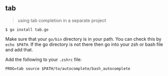## tab

> using tab completion in a separate project

```
$ go install tab.go
```

Make sure that your `go/bin` directory is in your path. You can check this by `echo $PATH`. If the go directory is not there then go into your zsh or bash file and add that.

Add the following to your `.zshrc` file:

```
PROG=tab source $PATH/to/autocomplete/bash_autocomplete
```

